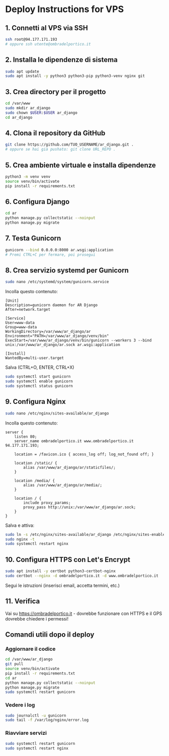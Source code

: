 # Deploy Instructions for VPS

## 1. Connetti al VPS via SSH
```bash
ssh root@94.177.171.193
# oppure ssh utente@ombradelportico.it
```

## 2. Installa le dipendenze di sistema
```bash
sudo apt update
sudo apt install -y python3 python3-pip python3-venv nginx git
```

## 3. Crea directory per il progetto
```bash
cd /var/www
sudo mkdir ar_django
sudo chown $USER:$USER ar_django
cd ar_django
```

## 4. Clona il repository da GitHub
```bash
git clone https://github.com/TUO_USERNAME/ar_django.git .
# oppure se hai già pushato: git clone URL_REPO .
```

## 5. Crea ambiente virtuale e installa dipendenze
```bash
python3 -m venv venv
source venv/bin/activate
pip install -r requirements.txt
```

## 6. Configura Django
```bash
cd ar
python manage.py collectstatic --noinput
python manage.py migrate
```

## 7. Testa Gunicorn
```bash
gunicorn --bind 0.0.0.0:8000 ar.wsgi:application
# Premi CTRL+C per fermare, poi prosegui
```

## 8. Crea servizio systemd per Gunicorn
```bash
sudo nano /etc/systemd/system/gunicorn.service
```

Incolla questo contenuto:
```
[Unit]
Description=gunicorn daemon for AR Django
After=network.target

[Service]
User=www-data
Group=www-data
WorkingDirectory=/var/www/ar_django/ar
Environment="PATH=/var/www/ar_django/venv/bin"
ExecStart=/var/www/ar_django/venv/bin/gunicorn --workers 3 --bind unix:/var/www/ar_django/ar.sock ar.wsgi:application

[Install]
WantedBy=multi-user.target
```

Salva (CTRL+O, ENTER, CTRL+X)

```bash
sudo systemctl start gunicorn
sudo systemctl enable gunicorn
sudo systemctl status gunicorn
```

## 9. Configura Nginx
```bash
sudo nano /etc/nginx/sites-available/ar_django
```

Incolla questo contenuto:
```
server {
    listen 80;
    server_name ombradelportico.it www.ombradelportico.it 94.177.171.193;

    location = /favicon.ico { access_log off; log_not_found off; }

    location /static/ {
        alias /var/www/ar_django/ar/staticfiles/;
    }

    location /media/ {
        alias /var/www/ar_django/ar/media/;
    }

    location / {
        include proxy_params;
        proxy_pass http://unix:/var/www/ar_django/ar.sock;
    }
}
```

Salva e attiva:
```bash
sudo ln -s /etc/nginx/sites-available/ar_django /etc/nginx/sites-enabled/
sudo nginx -t
sudo systemctl restart nginx
```

## 10. Configura HTTPS con Let's Encrypt
```bash
sudo apt install -y certbot python3-certbot-nginx
sudo certbot --nginx -d ombradelportico.it -d www.ombradelportico.it
```

Segui le istruzioni (inserisci email, accetta termini, etc.)

## 11. Verifica
Vai su https://ombradelportico.it - dovrebbe funzionare con HTTPS e il GPS dovrebbe chiedere i permessi!

## Comandi utili dopo il deploy

### Aggiornare il codice
```bash
cd /var/www/ar_django
git pull
source venv/bin/activate
pip install -r requirements.txt
cd ar
python manage.py collectstatic --noinput
python manage.py migrate
sudo systemctl restart gunicorn
```

### Vedere i log
```bash
sudo journalctl -u gunicorn
sudo tail -f /var/log/nginx/error.log
```

### Riavviare servizi
```bash
sudo systemctl restart gunicorn
sudo systemctl restart nginx
```
